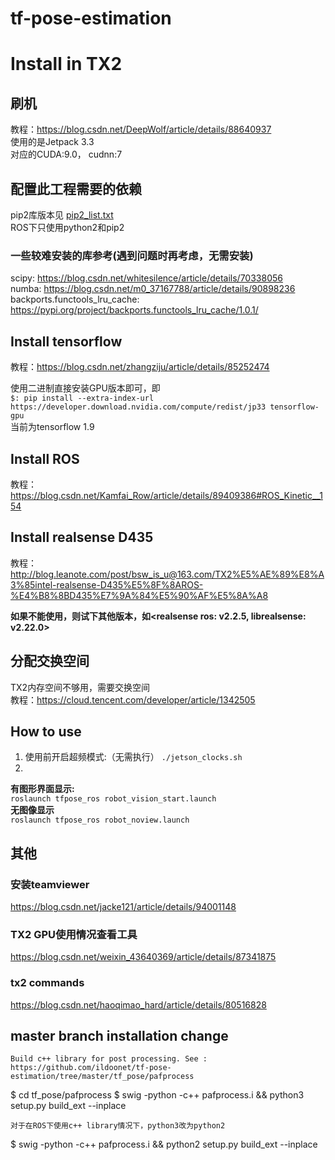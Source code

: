 # tf-pose-estimation

# Install in TX2

## 刷机
教程：https://blog.csdn.net/DeepWolf/article/details/88640937 <br>
使用的是Jetpack 3.3 <br>
对应的CUDA:9.0， cudnn:7

## 配置此工程需要的依赖
pip2库版本见 [pip2_list.txt](./pip2_list.txt) <br>
ROS下只使用python2和pip2

### 一些较难安装的库参考(遇到问题时再考虑，无需安装)
scipy: https://blog.csdn.net/whitesilence/article/details/70338056 <br>
numba: https://blog.csdn.net/m0_37167788/article/details/90898236 <br>
backports.functools_lru_cache: https://pypi.org/project/backports.functools_lru_cache/1.0.1/
## Install tensorflow
教程：https://blog.csdn.net/zhangziju/article/details/85252474

使用二进制直接安装GPU版本即可，即 <br>
`
$: pip install --extra-index-url https://developer.download.nvidia.com/compute/redist/jp33 tensorflow-gpu
` <br>
当前为tensorflow 1.9

## Install ROS
教程： https://blog.csdn.net/Kamfai_Row/article/details/89409386#ROS_Kinetic__154

## Install realsense D435
教程： http://blog.leanote.com/post/bsw_is_u@163.com/TX2%E5%AE%89%E8%A3%85intel-realsense-D435%E5%8F%8AROS-%E4%B8%8BD435%E7%9A%84%E5%90%AF%E5%8A%A8

**如果不能使用，则试下其他版本，如<realsense ros: v2.2.5, librealsense: v2.22.0>**

## 分配交换空间
TX2内存空间不够用，需要交换空间 <br>
教程：https://cloud.tencent.com/developer/article/1342505

## How to use
1. 使用前开启超频模式:（无需执行）
`./jetson_clocks.sh` <br>
2. 
**有图形界面显示:** <br>
`roslaunch tfpose_ros robot_vision_start.launch ` <br>
**无图像显示** <br>
`roslaunch tfpose_ros robot_noview.launch`
## 其他

### 安装teamviewer
https://blog.csdn.net/jacke121/article/details/94001148

### TX2 GPU使用情况查看工具
https://blog.csdn.net/weixin_43640369/article/details/87341875

### tx2 commands
https://blog.csdn.net/haoqimao_hard/article/details/80516828

## master branch installation change

```
Build c++ library for post processing. See : https://github.com/ildoonet/tf-pose-estimation/tree/master/tf_pose/pafprocess
```
$ cd tf_pose/pafprocess
$ swig -python -c++ pafprocess.i && python3 setup.py build_ext --inplace
```
对于在ROS下使用c++ library情况下，python3改为python2
```
$ swig -python -c++ pafprocess.i && python2 setup.py build_ext --inplace


